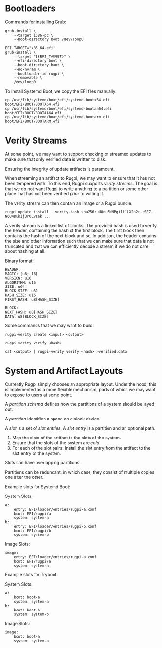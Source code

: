 # Bootloaders

Commands for installing Grub:

```shell
grub-install \
    --target i386-pc \
    --boot-directory boot /dev/loop0

EFI_TARGET="x86_64-efi"
grub-install \
    --target "${EFI_TARGET}" \
    --efi-directory boot \
    --boot-directory boot \
    --no-nvram \
    --bootloader-id rugpi \
    --removable \
    /dev/loop0 
```

To install Systemd Boot, we copy the EFI files manually:

```shell
cp /usr/lib/systemd/boot/efi/systemd-bootx64.efi boot/EFI/BOOT/BOOTX64.efi
cp /usr/lib/systemd/boot/efi/systemd-bootaa64.efi boot/EFI/BOOT/BOOTAA64.efi
cp /usr/lib/systemd/boot/efi/systemd-bootarm.efi boot/EFI/BOOT/BOOTARM.efi
```

# Verity Streams

At some point, we may want to support checking of streamed updates to make sure that only verified data is written to disk.

Ensuring the integrity of update artifacts is paramount.

When streaming an artifact to Rugpi, we may want to ensure that it has not been tempered with.
To this end, Rugpi supports *verity streams*.
The goal is that we do not want Rugpi to write anything to a partition or some other place that has not been verified *prior* to writing it.

The verity stream can then contain an image or a Rugpi bundle.

```
rugpi update install --verity-hash sha256:uU0nuZNNPgilLlLX2n2r-sSE7-N6U4DukIj3rOLvzek ...
```

A verity stream is a linked list of blocks.
The provided hash is used to verify the header, containing the hash of the first block.
The first block then contains the hash of the next block and so.
In addition, the header contains the size and other information such that we can make sure that data is not truncated and that we can efficiently decode a stream if we do not care about hashing at all.

Binary format:

```
HEADER:
MAGIC: [u8; 16]
VERSION: u16
ALGORITHM: u16
SIZE: u64
BLOCK_SIZE: u32
HASH_SIZE: u16
FIRST_HASH: u8[HASH_SIZE]

BLOCK:
NEXT_HASH: u8[HASH_SIZE]
DATA: u8[BLOCK_SIZE]
```

Some commands that we may want to build:

```
rugpi-verity create <input> <output>
```

```
rugpi-verity verify <hash>

cat <output> | rugpi-verity verify <hash> >verified.data
```

# System and Artifact Layouts

Currently Rugpi simply chooses an appropriate layout.
Under the hood, this is implemented as a more flexible mechanism, parts of which we may want to expose to users at some point.

A *partition schema* defines how the partitions of a system should be layed out.

A *partition* identifies a space on a block device.

A *slot* is a set of *slot entries*.
A *slot entry* is a partition and an optional path.

1. Map the slots of the artifact to the slots of the system.
2. Ensure that the slots of the system are *cold*.
3. For each of the slot pairs: Install the slot entry from the artifact to the slot entry of the system.

Slots can have overlapping partitions.

Partitions can be redundant, in which case, they consist of multiple copies one after the other.

Example slots for Systemd Boot:

System Slots:
```
a:
    entry: EFI/loader/entries/rugpi-a.conf
    boot: EFI/rugpi/a
    system: system-a
b:
    entry: EFI/loader/entries/rugpi-b.conf
    boot: EFI/rugpi/b
    system: system-b
```

Image Slots:
```
image:
    entry: EFI/loader/entries/rugpi-a.conf
    boot: EFI/rugpi/a
    system: system-a
```

Example slots for Tryboot:

System Slots:
```
a:
    boot: boot-a
    system: system-a
b:
    boot: boot-b
    system: system-b
```


Image Slots:
```
image:
    boot: boot-a
    system: system-a
```